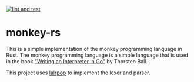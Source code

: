 [![lint and test](https://github.com/Nozomi-Hijikata/ivc/actions/workflows/main.yml/badge.svg)](https://github.com/Nozomi-Hijikata/monkey-rs/actions/workflows/main.yml)
# monkey-rs

This is a simple implementation of the monkey programming language in Rust.
The monkey programming language is a simple language that is used in the book ["Writing an Interpreter in Go"](https://interpreterbook.com/) by Thorsten Ball.

This project uses [lalrpop](https://github.com/lalrpop/lalrpop) to implement the lexer and parser.
